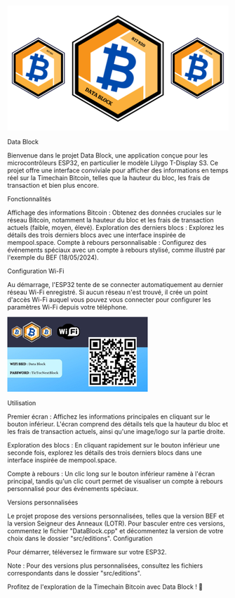 ![Data Block](src/media/logo/DataBlock_logo.png)

Data Block

Bienvenue dans le projet Data Block, une application conçue pour les microcontrôleurs ESP32, en particulier le modèle Lilygo T-Display S3. Ce projet offre une interface conviviale pour afficher des informations en temps réel sur la Timechain Bitcoin, telles que la hauteur du bloc, les frais de transaction et bien plus encore.

Fonctionnalités

Affichage des informations Bitcoin : Obtenez des données cruciales sur le réseau Bitcoin, notamment la hauteur du bloc et les frais de transaction actuels (faible, moyen, élevé).
Exploration des derniers blocs : Explorez les détails des trois derniers blocs avec une interface inspirée de mempool.space.
Compte à rebours personnalisable : Configurez des événements spéciaux avec un compte à rebours stylisé, comme illustré par l'exemple du BEF (18/05/2024).

Configuration Wi-Fi

Au démarrage, l'ESP32 tente de se connecter automatiquement au dernier réseau Wi-Fi enregistré. Si aucun réseau n'est trouvé, il crée un point d'accès Wi-Fi auquel vous pouvez vous connecter pour configurer les paramètres Wi-Fi depuis votre téléphone.

![Data Block](src/media/exemples_displayScreens/320x170_esp_config_wifi.jpg)

Utilisation

Premier écran : Affichez les informations principales en cliquant sur le bouton inférieur. L'écran comprend des détails tels que la hauteur du bloc et les frais de transaction actuels, ainsi qu'une image/logo sur la partie droite.

Exploration des blocs : En cliquant rapidement sur le bouton inférieur une seconde fois, explorez les détails des trois derniers blocs dans une interface inspirée de mempool.space.

Compte à rebours : Un clic long sur le bouton inférieur ramène à l'écran principal, tandis qu'un clic court permet de visualiser un compte à rebours personnalisé pour des événements spéciaux.

Versions personnalisées

Le projet propose des versions personnalisées, telles que la version BEF et la version Seigneur des Anneaux (LOTR). Pour basculer entre ces versions, commentez le fichier "DataBlock.cpp" et décommentez la version de votre choix dans le dossier "src/editions".
Configuration

Pour démarrer, téléversez le firmware sur votre ESP32.

Note : Pour des versions plus personnalisées, consultez les fichiers correspondants dans le dossier "src/editions". 

Profitez de l'exploration de la Timechain Bitcoin avec Data Block ! 🚀
